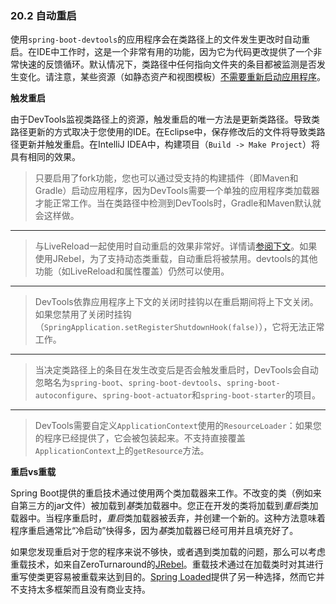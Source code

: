 ### 20.2 自动重启

使用`spring-boot-devtools`的应用程序会在类路径上的文件发生更改时自动重启。在IDE中工作时，这是一个非常有用的功能，因为它为代码更改提供了一个非常快速的反馈循环。默认情况下，类路径中任何指向文件夹的条目都被监测是否发生变化。请注意，某些资源（如静态资产和视图模板）[不需要重新启动应用程序](20.2.1.Excluding_resources.md)。

**触发重启**

由于DevTools监视类路径上的资源，触发重启的唯一方法是更新类路径。导致类路径更新的方式取决于您使用的IDE。在Eclipse中，保存修改后的文件将导致类路径更新并触发重启。在IntelliJ IDEA中，构建项目（`Build -> Make Project`）将具有相同的效果。

>只要启用了fork功能，您也可以通过受支持的构建插件（即Maven和Gradle）启动应用程序，因为DevTools需要一个单独的应用程序类加载器才能正常工作。当在类路径中检测到DevTools时，Gradle和Maven默认就会这样做。

---

>与LiveReload一起使用时自动重启的效果非常好。详情请[参阅下文](20.3.LiveReload.md)。如果使用JRebel，为了支持动态类重载，自动重启将被禁用。devtools的其他功能（如LiveReload和属性覆盖）仍然可以使用。

---

>DevTools依靠应用程序上下文的关闭时挂钩以在重启期间将上下文关闭。如果您禁用了关闭时挂钩（`SpringApplication.setRegisterShutdownHook(false)`），它将无法正常工作。

---

>当决定类路径上的条目在发生改变后是否会触发重启时，DevTools会自动忽略名为`spring-boot`、`spring-boot-devtools`、`spring-boot-autoconfigure`、`spring-boot-actuator`和`spring-boot-starter`的项目。

---

>DevTools需要自定义`ApplicationContext`使用的`ResourceLoader`：如果您的程序已经提供了，它会被包装起来。不支持直接覆盖`ApplicationContext`上的`getResource`方法。

**重启vs重载**

Spring Boot提供的重启技术通过使用两个类加载器来工作。不改变的类（例如来自第三方的jar文件）被加载到*基*类加载器中。您正在开发的类将加载到*重启*类加载器中。当程序重启时，*重启*类加载器被丢弃，并创建一个新的。这种方法意味着程序重启通常比“冷启动”快得多，因为*基*类加载器已经可用并且填充好了。

如果您发现重启对于您的程序来说不够快，或者遇到类加载的问题，那么可以考虑重载技术，如来自ZeroTurnaround的[JRebel](http://zeroturnaround.com/software/jrebel/)。重载技术通过在加载类时对其进行重写使类更容易被重载来达到目的。[Spring Loaded](https://github.com/spring-projects/spring-loaded)提供了另一种选择，然而它并不支持太多框架而且没有商业支持。
